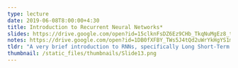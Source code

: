 ```yaml
---
type: lecture
date: 2019-06-08T8:00:00+4:30
title: Introduction to Recurrent Neural Networks*
slides: https://drive.google.com/open?id=15clknFsDZ6Ez9CHb_TkqNuMgEz8_tT6L
notes: https://drive.google.com/open?id=1DB0fXFBY_TWs5J4tQd2uWrYkHgYS1mUY
tldr: "A very brief introduction to RNNs, specifically Long Short-Term Memory (LSTM)." 
thumbnail: /static_files/thumbnails/Slide13.png
---
```

